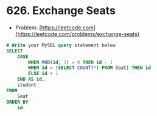 # 626. Exchange Seats

- Problem: [https://leetcode.com](https://leetcode.com/problems/exchange-seats)

```sql
# Write your MySQL query statement below
SELECT
    CASE
        WHEN MOD(id, 2) = 0 THEN id - 1
        WHEN id = (SELECT COUNT(*) FROM Seat) THEN id
        ELSE id + 1
    END AS id,
    student
FROM
    Seat
ORDER BY
    id
```